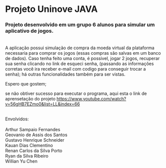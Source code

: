 
# Projeto Uninove JAVA

### Projeto desenvolvido em um grupo 6 alunos para simular um aplicativo de jogos.<br><br>
A aplicação possui simulação de compra da moeda virtual da plataforma necessaria para comprar os jogos (essas compras sâo salvas em um banco de dados). Caso tenha feito uma conta, é possivel, jogar 2 jogos, recuperar sua senha clicando no link de esqueci senha,
(passando as informações corretas você ira receber e-mail com codigo para conseguir trocar a senha); há outras funcionalidades também para ser vistas.

Espero que gostem;

se não obtiver sucesso para executar o programa, aqui esta o link de aprensetação do projeto https://www.youtube.com/watch?v=56gHB7EZmo0&list=LL&index=66<br><br>

Envolvidos:<br><br>
Arthur Sampaio Fernandes<br>
Geovanio de Assis dos Santos<br>
Gustavo Henrique Schneider<br>
Kauan Dias Clementino<br>
Renan Carlos da Silva Porto<br>
Ryan da Silva Ribeiro<br>
Willian Yu Chen<br>
